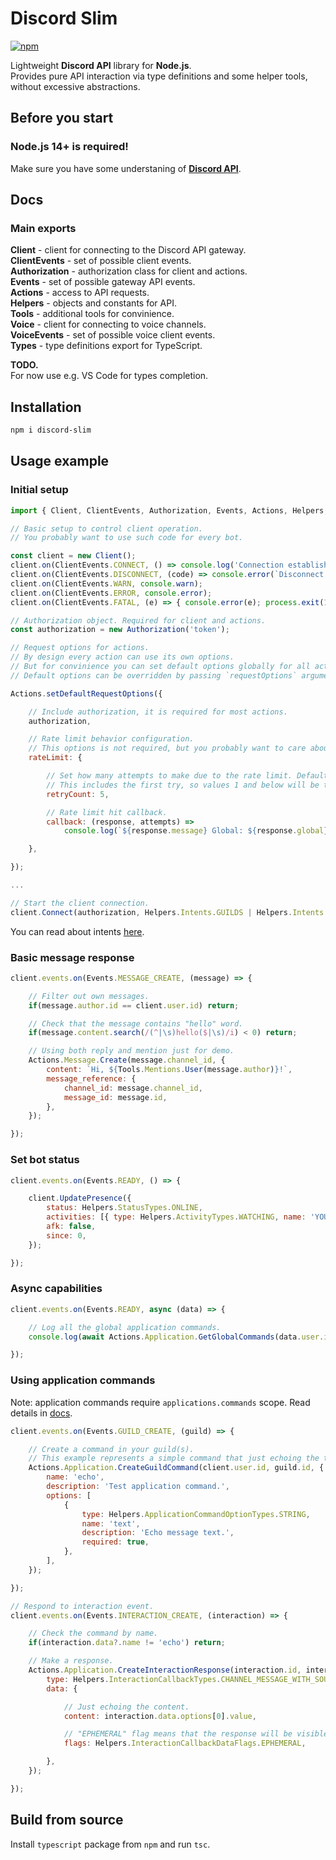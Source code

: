 # Discord Slim
[![npm](https://img.shields.io/npm/v/discord-slim?style=for-the-badge)](https://www.npmjs.com/package/discord-slim)  

Lightweight **Discord API** library for **Node.js**.  
Provides pure API interaction via type definitions and some helper tools, without excessive abstractions.  

## Before you start
### **Node.js** 14+ is required!
Make sure you have some understaning of **[Discord API](https://discordapp.com/developers/docs)**.  

## Docs

### Main exports
**Client** - client for connecting to the Discord API gateway.  
**ClientEvents** - set of possible client events.  
**Authorization** - authorization class for client and actions.  
**Events** - set of possible gateway API events.  
**Actions** - access to API requests.  
**Helpers** - objects and constants for API.  
**Tools** - additional tools for convinience.  
**Voice** - client for connecting to voice channels.  
**VoiceEvents** - set of possible voice client events.  
**Types** - type definitions export for TypeScript.  

**TODO.**  
For now use e.g. VS Code for types completion.  

## Installation
```sh
npm i discord-slim
```

## Usage example
### Initial setup
```js
import { Client, ClientEvents, Authorization, Events, Actions, Helpers, Tools } from 'discord-slim';

// Basic setup to control client operation.
// You probably want to use such code for every bot.

const client = new Client();
client.on(ClientEvents.CONNECT, () => console.log('Connection established.'));
client.on(ClientEvents.DISCONNECT, (code) => console.error(`Disconnect. (${code})`));
client.on(ClientEvents.WARN, console.warn);
client.on(ClientEvents.ERROR, console.error);
client.on(ClientEvents.FATAL, (e) => { console.error(e); process.exit(1); });

// Authorization object. Required for client and actions.
const authorization = new Authorization('token');

// Request options for actions.
// By design every action can use its own options.
// But for convinience you сan set default options globally for all actions.
// Default options can be overridden by passing `requestOptions` argument.

Actions.setDefaultRequestOptions({

    // Include authorization, it is required for most actions.
    authorization,

    // Rate limit behavior configuration.
    // This options is not required, but you probably want to care about the rate limit.
    rateLimit: {

        // Set how many attempts to make due to the rate limit. Default: 5.
        // This includes the first try, so values 1 and below will be treated as "no retries".
        retryCount: 5,

        // Rate limit hit callback.
        callback: (response, attempts) =>
            console.log(`${response.message} Global: ${response.global}. Cooldown: ${response.retry_after} sec. Attempt: ${attempts}.`),

    },

});

...

// Start the client connection.
client.Connect(authorization, Helpers.Intents.GUILDS | Helpers.Intents.GUILD_MESSAGES);
```
You can read about intents [here](https://discordapp.com/developers/docs/topics/gateway#gateway-intents).  

### Basic message response
```js
client.events.on(Events.MESSAGE_CREATE, (message) => {

    // Filter out own messages.
    if(message.author.id == client.user.id) return;

    // Check that the message contains "hello" word.
    if(message.content.search(/(^|\s)hello($|\s)/i) < 0) return;

    // Using both reply and mention just for demo.
    Actions.Message.Create(message.channel_id, {
        content: `Hi, ${Tools.Mentions.User(message.author)}!`,
        message_reference: {
            channel_id: message.channel_id,
            message_id: message.id,
        },
    });

});
```

### Set bot status
```js
client.events.on(Events.READY, () => {

    client.UpdatePresence({
        status: Helpers.StatusTypes.ONLINE,
        activities: [{ type: Helpers.ActivityTypes.WATCHING, name: 'YOU' }],
        afk: false,
        since: 0,
    });

});
```

### Async capabilities
```js
client.events.on(Events.READY, async (data) => {

    // Log all the global application commands.
    console.log(await Actions.Application.GetGlobalCommands(data.user.id));

});
```

### Using application commands
Note: application commands require `applications.commands` scope. Read details in [docs](https://discord.com/developers/docs/interactions/application-commands#authorizing-your-application).  
```js
client.events.on(Events.GUILD_CREATE, (guild) => {

    // Create a command in your guild(s).
    // This example represents a simple command that just echoing the text back.
    Actions.Application.CreateGuildCommand(client.user.id, guild.id, {
        name: 'echo',
        description: 'Test application command.',
        options: [
            {
                type: Helpers.ApplicationCommandOptionTypes.STRING,
                name: 'text',
                description: 'Echo message text.',
                required: true,
            },
        ],
    });

});

// Respond to interaction event.
client.events.on(Events.INTERACTION_CREATE, (interaction) => {

    // Check the command by name.
    if(interaction.data?.name != 'echo') return;

    // Make a response.
    Actions.Application.CreateInteractionResponse(interaction.id, interaction.token, {
        type: Helpers.InteractionCallbackTypes.CHANNEL_MESSAGE_WITH_SOURCE,
        data: {

            // Just echoing the content.
            content: interaction.data.options[0].value,

            // "EPHEMERAL" flag means that the response will be visible only by the caller.
            flags: Helpers.InteractionCallbackDataFlags.EPHEMERAL,

        },
    });

});
```

## Build from source
Install `typescript` package from `npm` and run `tsc`.  
